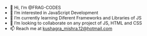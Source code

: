 - 👋 Hi, I’m @FRAG-CODES
- 👀 I’m interested in JavaScript Development
- 🌱 I’m currently learning Diferent Frameworks and Libraries of JS
- 💞️ I’m looking to collaborate on any project of JS, HTML and CSS
- 📫 Reach me at kushagra_mishra.12@hotmail.com

<!---
FRAGILE-CODE/FRAGILE-CODE is a ✨ special ✨ repository because its `README.md` (this file) appears on your GitHub profile.
You can click the Preview link to take a look at your changes.
--->
